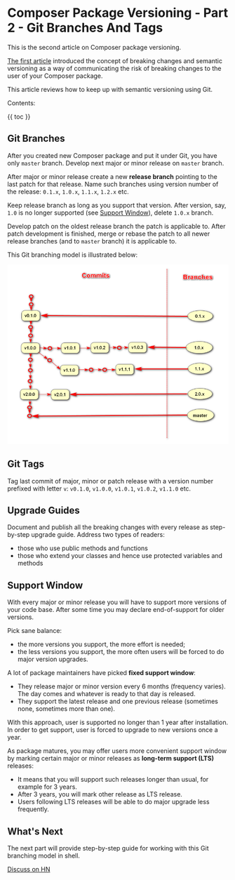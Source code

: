 # Composer Package Versioning - Part 2 - Git Branches And Tags #

This is the second article on Composer package versioning. 

[The first article](../07/composer-package-versioning-part-1-breaking-changes.html) introduced the concept of breaking changes and semantic versioning as a way of communicating the risk of breaking changes to the user of your Composer package.

This article reviews how to keep up with semantic versioning using Git.

Contents:

{{ toc }}

## Git Branches ##
 
After you created new Composer package and put it under Git, you have only `master` branch. Develop next major or minor release on `master` branch.

After major or minor release create a new **release branch** pointing to the last patch for that release. Name such branches using version number of the release: `0.1.x`, `1.0.x`, `1.1.x`, `1.2.x` etc. 

Keep release branch as long as you support that version. After version, say, `1.0` is no longer supported (see [Support Window](#support-window)), delete `1.0.x` branch.   

Develop patch on the oldest release branch the patch is applicable to. After patch development is finished, merge or rebase the patch to all newer release branches (and to `master` branch) it is applicable to.
   
This Git branching model is illustrated below:

![Git branching model](git-branching-model.png)  

## Git Tags ##

Tag last commit of major, minor or patch release with a version number prefixed with letter `v`: `v0.1.0`, `v1.0.0`, `v1.0.1`, `v1.0.2`, `v1.1.0` etc.

## Upgrade Guides ##

Document and publish all the breaking changes with every release as step-by-step upgrade guide. Address two types of readers:

* those who use public methods and functions
* those who extend your classes and hence use protected variables and methods  

## Support Window ##

With every major or minor release you will have to support more versions of your code base. After some time you may declare end-of-support for older versions. 

Pick sane balance:

* the more versions you support, the more effort is needed;
* the less versions you support, the more often users will be forced to do major version upgrades.
 
A lot of package maintainers have picked **fixed support window**: 

* They release major or minor version every 6 months (frequency varies). The day comes and whatever is ready to that day is released.
* They support the latest release and one previous release (sometimes none, sometimes more than one).

With this approach, user is supported no longer than 1 year after installation. In order to get support, user is forced to upgrade to new versions once a year.

As package matures, you may offer users more convenient support window by marking certain major or minor releases as **long-term support (LTS)** releases: 

* It means that you will support such releases longer than usual, for example for 3 years.
* After 3 years, you will mark other release as LTS release.
* Users following LTS releases will be able to do major upgrade less frequently.

## What's Next ##

The next part will provide step-by-step guide for working with this Git branching model in shell.

[Discuss on HN](https://news.ycombinator.com/item?id=20605961)     